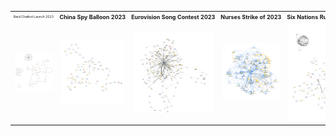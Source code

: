 <table>
  <tr>
    <th style="white-space: nowrap; width: 500px; text-align: left;font-size: 5px;font-weight: normal; padding: 5px;">Bard Chatbot Launch 2023</th>
    <th style="white-space: nowrap; width: 500px; text-align: left;font-size: 9px;">China Spy Balloon 2023</th>
    <th style="white-space: nowrap; width: 500px; text-align: left;font-size: 9px;">Eurovision Song Contest 2023</th>
    <th style="white-space: nowrap; width: 500px; text-align: left;font-size: 9px;">Nurses Strike of 2023</th>
    <th style="white-space: nowrap; width: 500px; text-align: left;font-size: 9px;">Six Nations Rugby Tournament 2023</th>
  </tr>
  <tr>
    <td><img src="images/bard.png" width="900"></td>
    <td><img src="images/ChinaSpyBalloon.png" width="900"></td>
    <td><img src="images/Eurovision.png" width="900"></td>
    <td><img src="images/NursesStrike.png" width="900"></td>
    <td><img src="images/SixNations.png" width="900"></td>
  </tr>
</table>
